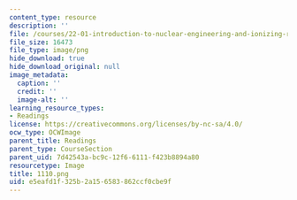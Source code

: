 ```yaml
---
content_type: resource
description: ''
file: /courses/22-01-introduction-to-nuclear-engineering-and-ionizing-radiation-fall-2016/e5eafd1f325b2a156583862ccf0cbe9f_1110.png
file_size: 16473
file_type: image/png
hide_download: true
hide_download_original: null
image_metadata:
  caption: ''
  credit: ''
  image-alt: ''
learning_resource_types:
- Readings
license: https://creativecommons.org/licenses/by-nc-sa/4.0/
ocw_type: OCWImage
parent_title: Readings
parent_type: CourseSection
parent_uid: 7d42543a-bc9c-12f6-6111-f423b8894a80
resourcetype: Image
title: 1110.png
uid: e5eafd1f-325b-2a15-6583-862ccf0cbe9f
---
```

